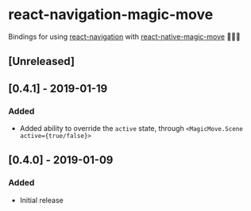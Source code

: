 # react-navigation-magic-move

Bindings for using [react-navigation](https://reactnavigation.org/) with [react-native-magic-move](https://github.com/IjzerenHein/react-native-magic-move) 🐰🎩✨

## [Unreleased]

## [0.4.1] - 2019-01-19

### Added

- Added ability to override the `active` state, through `<MagicMove.Scene active={true/false}>`

## [0.4.0] - 2019-01-09

### Added

- Initial release
